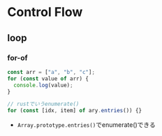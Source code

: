 # Control Flow

## loop

### for-of

```typescript
const arr = ["a", "b", "c"];
for (const value of arr) {
  console.log(value);
}

// rustでいうenumerate()
for (const [idx, item] of ary.entries()) {}
```

* `Array.prototype.entries()`でenumerate()できる

